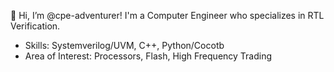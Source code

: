 👋 Hi, I’m @cpe-adventurer! I'm a Computer Engineer who specializes in RTL Verification.
  
  - Skills: Systemverilog/UVM, C++, Python/Cocotb
  - Area of Interest: Processors, Flash, High Frequency Trading

<!---
cpe-adventurer/cpe-adventurer is a ✨ special ✨ repository because its `README.md` (this file) appears on your GitHub profile.
You can click the Preview link to take a look at your changes.
--->
